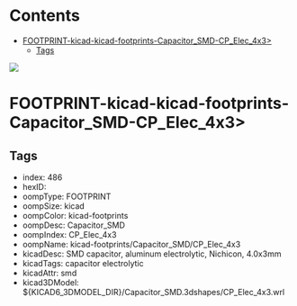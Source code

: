 



Contents
========

* [FOOTPRINT-kicad-kicad-footprints-Capacitor_SMD-CP_Elec_4x3>](#footprint-kicad-kicad-footprints-capacitor_smd-cp_elec_4x3)
	* [Tags](#tags)
  
![][im]
# FOOTPRINT-kicad-kicad-footprints-Capacitor_SMD-CP_Elec_4x3>

## Tags

- index: 486
- hexID: 
- oompType: FOOTPRINT
- oompSize: kicad
- oompColor: kicad-footprints
- oompDesc: Capacitor_SMD
- oompIndex: CP_Elec_4x3
- oompName: kicad-footprints/Capacitor_SMD/CP_Elec_4x3
- kicadDesc: SMD capacitor, aluminum electrolytic, Nichicon, 4.0x3mm
- kicadTags: capacitor electrolytic
- kicadAttr: smd
- kicad3DModel: ${KICAD6_3DMODEL_DIR}/Capacitor_SMD.3dshapes/CP_Elec_4x3.wrl



[im]: image.png

